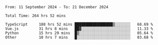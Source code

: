 <!--START_SECTION:waka-->

```abap
From: 11 September 2024 - To: 21 December 2024

Total Time: 264 hrs 52 mins

TypeScript     188 hrs 52 mins █████████████████▒░░░░░░░   68.69 %
Vue.js         31 hrs 8 mins   ██▓░░░░░░░░░░░░░░░░░░░░░░   11.33 %
Python         15 hrs 29 mins  █▒░░░░░░░░░░░░░░░░░░░░░░░   05.64 %
Other          10 hrs 7 mins   █░░░░░░░░░░░░░░░░░░░░░░░░   03.68 %
```

<!--END_SECTION:waka-->
